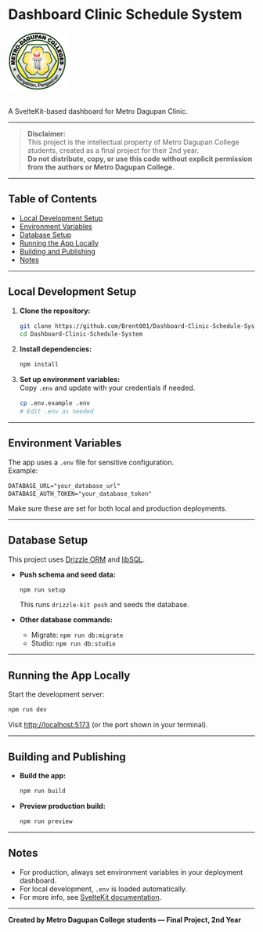# Dashboard Clinic Schedule System

<img src="https://github.com/Brent001/Dashboard-Clinic-Schedule-System/raw/main/static/logo/logo.png" alt="Metro Dagupan Clinic Logo" width="120" style="margin-bottom: 1rem;" />

A SvelteKit-based dashboard for Metro Dagupan Clinic.

---

> **Disclaimer:**  
> This project is the intellectual property of Metro Dagupan College students, created as a final project for their 2nd year.  
> **Do not distribute, copy, or use this code without explicit permission from the authors or Metro Dagupan College.**

---

## Table of Contents

- [Local Development Setup](#local-development-setup)
- [Environment Variables](#environment-variables)
- [Database Setup](#database-setup)
- [Running the App Locally](#running-the-app-locally)
- [Building and Publishing](#building-and-publishing)
- [Notes](#notes)

---

## Local Development Setup

1. **Clone the repository:**
   ```bash
   git clone https://github.com/Brent001/Dashboard-Clinic-Schedule-System.git
   cd Dashboard-Clinic-Schedule-System
   ```

2. **Install dependencies:**
   ```bash
   npm install
   ```

3. **Set up environment variables:**  
   Copy `.env` and update with your credentials if needed.
   ```bash
   cp .env.example .env
   # Edit .env as needed
   ```

---

## Environment Variables

The app uses a `.env` file for sensitive configuration.  
Example:
```env
DATABASE_URL="your_database_url"
DATABASE_AUTH_TOKEN="your_database_token"
```
Make sure these are set for both local and production deployments.

---

## Database Setup

This project uses [Drizzle ORM](https://orm.drizzle.team/) and [libSQL](https://libsql.org/).

- **Push schema and seed data:**
  ```bash
  npm run setup
  ```
  This runs `drizzle-kit push` and seeds the database.

- **Other database commands:**
  - Migrate: `npm run db:migrate`
  - Studio: `npm run db:studio`

---

## Running the App Locally

Start the development server:
```bash
npm run dev
```
Visit [http://localhost:5173](http://localhost:5173) (or the port shown in your terminal).

---

## Building and Publishing

- **Build the app:**
  ```bash
  npm run build
  ```

- **Preview production build:**
  ```bash
  npm run preview
---

## Notes

- For production, always set environment variables in your deployment dashboard.
- For local development, `.env` is loaded automatically.
- For more info, see [SvelteKit documentation](https://kit.svelte.dev/docs/deploy).

---

**Created by Metro Dagupan College students — Final Project, 2nd Year**
